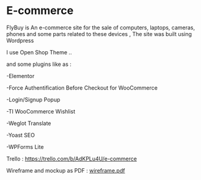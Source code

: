 # E-commerce

FlyBuy is An e-commerce site for the sale of computers, laptops, cameras, phones and some parts related to these devices , The site was built using Wordpress

I use Open Shop Theme .. 

and some plugins like as : 

-Elementor

-Force Authentification Before Checkout for WooCommerce

-Login/Signup Popup

-TI WooCommerce Wishlist

-Weglot Translate

-Yoast SEO

-WPForms Lite



Trello : https://trello.com/b/AdKPLu4U/e-commerce

Wireframe and mockup as PDF : [wireframe.pdf](https://github.com/YousefK5/E-commerce/files/9508366/wireframe.pdf)
